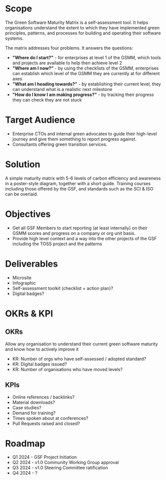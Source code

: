 
# Scope

The Green Software Maturity Matrix is a self-assessment tool. It helps organisations understand the extent to which they have implemented green principles, patterns, and processes for building and operating their software systems.

The matrix addresses four problems. It answers the questions:

* **"Where do I start?"** - for enterprises at level 1 of the GSMM, which tools and projects are available to help then achieve level 2
* **"Where am I now?"** - by using the checklists of the GSMM, enterprises can establish which level of the GSMM they are currently at for different axes
* **"What am I heading towards?"** - by establishing their current level, they can understand what is a realistic next milestone
* **"How do I know I am making progress?"** - by tracking their progress they can check they are not stuck


# Target Audience
* Enterprise CTOs and internal green advocates to guide their high-level journey and give them something to report progress against.
* Consultants offering green transition services.

# Solution

A simple maturity matrix with 5-6 levels of carbon efficiency and awareness in a poster-style diagram, together with a short guide. Training courses including those offered by the GSF, and standards such as the SCI & ISO can be overlaid.

# Objectives
* Get all GSF Members to start reporting (at least internally) on their GSMM scores and progress on a company or org unit basis.
* Provide high level context and a way into the other projects of the GSF including the TOSS project and the patterns 

# Deliverables

* Microsite
* Infographic
* Self-assessment toolkit (checklist + action plan)?
* Digital badges?

# OKRs & KPI

## OKRs

Allow any organisation to understand their current green software maturity and know how to actively improve it
* KR: Number of orgs who have self-assessed / adopted standard?
* KR: Digital badges issued?
* KR: Number of organisations who have moved levels?

## KPIs
* Online references / backlinks?
* Material downloads?
* Case studies?
* Demand for training?
* Times spoken about at conferences?
* Pull Requests raised and closed?


# Roadmap

* Q1 2024 - GSF Project Initiation
* Q2 2024 - v1.0 Community Working Group approval
* Q3 2024 - v1.0 Steering Committee ratification
* Q4 2024 - ?